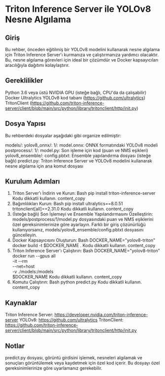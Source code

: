 # Triton Inference Server ile YOLOv8 Nesne Algılama

## Giriş

Bu rehber, önceden eğitilmiş bir YOLOv8 modelini kullanarak nesne algılama için Triton Inference Server'ı kurmanıza ve çalıştırmanıza yardımcı olacaktır. Bu, nesne algılama görevleri için ideal bir çözümdür ve Docker kapsayıcıları aracılığıyla dağıtımı kolaylaştırır.

## Gereklilikler

Python 3.6 veya üstü
NVIDIA GPU (isteğe bağlı, CPU'da da çalışabilir)
Docker
Ultralytics YOLOv8 kod tabanı (https://github.com/ultralytics)
TritonClient (https://github.com/triton-inference-server/client/blob/main/src/python/library/tritonclient/http/init.py)

## Dosya Yapısı

Bu rehberdeki dosyalar aşağıdaki gibi organize edilmiştir:

models/:
  yolov8_onnx/:
    1/:
      model.onnx: ONNX formatındaki YOLOv8 modeli
  postprocess/:
    1/:
      model.py: Son işleme için kod (puan ve NMS eşikleri)
  yolov8_ensemble/:
    config.pbtxt: Ensemble yapılandırma dosyası (isteğe bağlı)
predict.py: Triton Inference Server ve YOLOv8 modelini kullanarak nesne algılama için ana komut dosyası

## Kurulum Adımları

1. Triton Server'ı İndirin ve Kurun:
Bash
pip install triton-inference-server
Kodu dikkatli kullanın.
content_copy
2. Bağımlılıkları Kurun:
Bash
pip install ultralytics==8.0.51 tritonclient[all]==2.31.0
Kodu dikkatli kullanın.
content_copy
3. (İsteğe bağlı) Son İşlemeyi ve Ensemble Yapılandırmasını Özelleştirin:
models/postprocess/1/model.py dosyasındaki puan ve NMS eşiklerini özel gereksinimlerinize göre ayarlayın.
Farklı bir giriş çözünürlüğü kullanıyorsanız, models/yolov8_ensemble/config.pbtxt dosyasını güncelleyin.
4. Docker Kapsayıcısını Oluşturun:
Bash
DOCKER_NAME="yolov8-triton"
docker build -t $DOCKER_NAME .
Kodu dikkatli kullanın.
content_copy
5. Triton Inference Server'ı Çalıştırın:
Bash
DOCKER_NAME="yolov8-triton"
docker run --gpus all \
  -it --rm \
  --net=host \
  -v ./models:/models \
  $DOCKER_NAME
Kodu dikkatli kullanın.
content_copy
6. Komutu Çalıştırın:
Bash
python predict.py
Kodu dikkatli kullanın.
content_copy

## Kaynaklar

Triton Inference Server: https://developer.nvidia.com/triton-inference-server
YOLOv8: https://github.com/ultralytics
TritonClient: https://github.com/triton-inference-server/client/blob/main/src/python/library/tritonclient/http/init.py

## Notlar

predict.py dosyası, görüntü girdisini işlemek, nesneleri algılamak ve sonuçları görüntülemek veya kaydetmek için özel kod içerir. Bu dosyayı özel gereksinimlerinize göre uyarlamanız gerekebilir.

